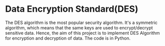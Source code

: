 # Data Encryption Standard(DES)

The DES algorithm is the most popular security algorithm. It's a symmetric algorithm, which means that the same keys are used to encrypt/decrypt sensitive data. Hence, the aim of this project is to implement DES Algorithm for encryption and decryption of data. 
The code is in Python.

